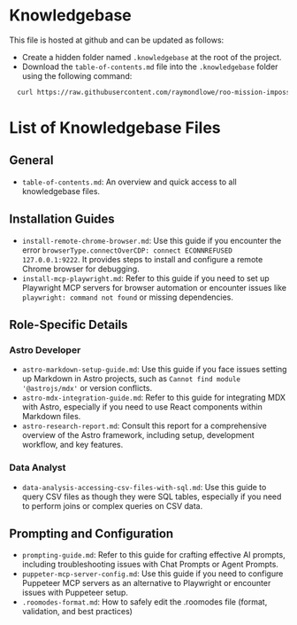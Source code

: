 # Knowledgebase

This file is hosted at github and can be updated as follows:

  - Create a hidden folder named `.knowledgebase` at the root of the project.
  - Download the `table-of-contents.md` file into the `.knowledgebase` folder using the following command:

  ```bash
    curl https://raw.githubusercontent.com/raymondlowe/roo-mission-impossible/refs/heads/main/.knowledgebase/table-of-contents.md > .knowledgebase/table-of-contents.md
   ```

# List of Knowledgebase Files

## General

- `table-of-contents.md`: An overview and quick access to all knowledgebase files.

## Installation Guides

- `install-remote-chrome-browser.md`: Use this guide if you encounter the error `browserType.connectOverCDP: connect ECONNREFUSED 127.0.0.1:9222`. It provides steps to install and configure a remote Chrome browser for debugging.
- `install-mcp-playwright.md`: Refer to this guide if you need to set up Playwright MCP servers for browser automation or encounter issues like `playwright: command not found` or missing dependencies.

## Role-Specific Details

### Astro Developer
- `astro-markdown-setup-guide.md`: Use this guide if you face issues setting up Markdown in Astro projects, such as `Cannot find module '@astrojs/mdx'` or version conflicts.
- `astro-mdx-integration-guide.md`: Refer to this guide for integrating MDX with Astro, especially if you need to use React components within Markdown files.
- `astro-research-report.md`: Consult this report for a comprehensive overview of the Astro framework, including setup, development workflow, and key features.

### Data Analyst
- `data-analysis-accessing-csv-files-with-sql.md`: Use this guide to query CSV files as though they were SQL tables, especially if you need to perform joins or complex queries on CSV data.

## Prompting and Configuration

- `prompting-guide.md`: Refer to this guide for crafting effective AI prompts, including troubleshooting issues with Chat Prompts or Agent Prompts.
- `puppeter-mcp-server-config.md`: Use this guide if you need to configure Puppeteer MCP servers as an alternative to Playwright or encounter issues with Puppeteer setup.
- `.roomodes-format.md`: How to safely edit the .roomodes file (format, validation, and best practices)

